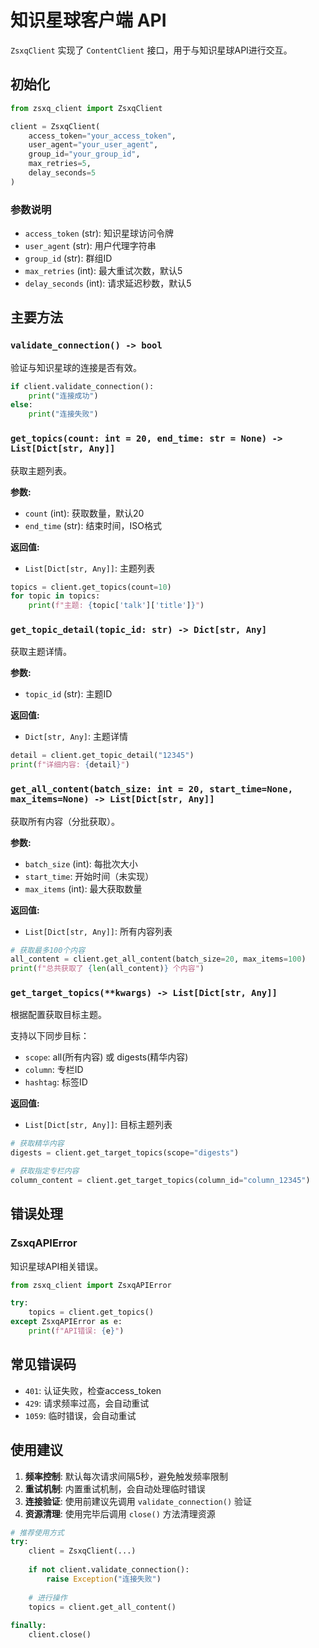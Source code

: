 # 知识星球客户端 API

`ZsxqClient` 实现了 `ContentClient` 接口，用于与知识星球API进行交互。

## 初始化

```python
from zsxq_client import ZsxqClient

client = ZsxqClient(
    access_token="your_access_token",
    user_agent="your_user_agent", 
    group_id="your_group_id",
    max_retries=5,
    delay_seconds=5
)
```

### 参数说明

- `access_token` (str): 知识星球访问令牌
- `user_agent` (str): 用户代理字符串
- `group_id` (str): 群组ID
- `max_retries` (int): 最大重试次数，默认5
- `delay_seconds` (int): 请求延迟秒数，默认5

## 主要方法

### `validate_connection() -> bool`
验证与知识星球的连接是否有效。

```python
if client.validate_connection():
    print("连接成功")
else:
    print("连接失败")
```

### `get_topics(count: int = 20, end_time: str = None) -> List[Dict[str, Any]]`
获取主题列表。

**参数:**
- `count` (int): 获取数量，默认20
- `end_time` (str): 结束时间，ISO格式

**返回值:**
- `List[Dict[str, Any]]`: 主题列表

```python
topics = client.get_topics(count=10)
for topic in topics:
    print(f"主题: {topic['talk']['title']}")
```

### `get_topic_detail(topic_id: str) -> Dict[str, Any]`
获取主题详情。

**参数:**
- `topic_id` (str): 主题ID

**返回值:**
- `Dict[str, Any]`: 主题详情

```python
detail = client.get_topic_detail("12345")
print(f"详细内容: {detail}")
```

### `get_all_content(batch_size: int = 20, start_time=None, max_items=None) -> List[Dict[str, Any]]`
获取所有内容（分批获取）。

**参数:**
- `batch_size` (int): 每批次大小
- `start_time`: 开始时间（未实现）
- `max_items` (int): 最大获取数量

**返回值:**
- `List[Dict[str, Any]]`: 所有内容列表

```python
# 获取最多100个内容
all_content = client.get_all_content(batch_size=20, max_items=100)
print(f"总共获取了 {len(all_content)} 个内容")
```

### `get_target_topics(**kwargs) -> List[Dict[str, Any]]`
根据配置获取目标主题。

支持以下同步目标：
- `scope`: all(所有内容) 或 digests(精华内容)
- `column`: 专栏ID
- `hashtag`: 标签ID

**返回值:**
- `List[Dict[str, Any]]`: 目标主题列表

```python
# 获取精华内容
digests = client.get_target_topics(scope="digests")

# 获取指定专栏内容
column_content = client.get_target_topics(column_id="column_12345")
```

## 错误处理

### ZsxqAPIError
知识星球API相关错误。

```python
from zsxq_client import ZsxqAPIError

try:
    topics = client.get_topics()
except ZsxqAPIError as e:
    print(f"API错误: {e}")
```

## 常见错误码

- `401`: 认证失败，检查access_token
- `429`: 请求频率过高，会自动重试
- `1059`: 临时错误，会自动重试

## 使用建议

1. **频率控制**: 默认每次请求间隔5秒，避免触发频率限制
2. **重试机制**: 内置重试机制，会自动处理临时错误
3. **连接验证**: 使用前建议先调用 `validate_connection()` 验证
4. **资源清理**: 使用完毕后调用 `close()` 方法清理资源

```python
# 推荐使用方式
try:
    client = ZsxqClient(...)
    
    if not client.validate_connection():
        raise Exception("连接失败")
    
    # 进行操作
    topics = client.get_all_content()
    
finally:
    client.close()
```